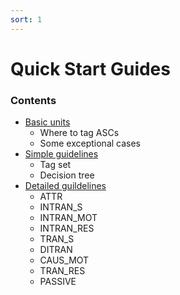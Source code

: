 ```yaml
---
sort: 1
---
```


# Quick Start Guides

### Contents
- [Basic units](https://hksung.github.io/ASC-annotation-guidelines/2_QSG/1.%20Basic%20unit.html#basic-unit) 
    - Where to tag ASCs
    - Some exceptional cases
- [Simple guidelines](https://hksung.github.io/ASC-annotation-guidelines/2_QSG/2.%20Simple%20guidelines.html#simple-guideline)
    - Tag set
    - Decision tree 
- [Detailed guildelines](https://hksung.github.io/ASC-annotation-guidelines/2_QSG/2.%20Simple%20guidelines.html#detailed-guideline)
    - ATTR
    - INTRAN_S
    - INTRAN_MOT
    - INTRAN_RES
    - TRAN_S
    - DITRAN
    - CAUS_MOT
    - TRAN_RES
    - PASSIVE
